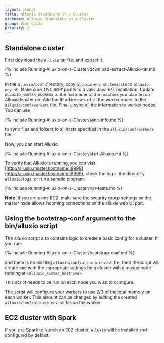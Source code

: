 ```yaml
---
layout: global
title: Alluxio Standalone on a Cluster
nickname: Alluxio Standalone on a Cluster
group: User Guide
priority: 2
---
```


## Standalone cluster

First download the `Alluxio` tar file, and extract it.

{% include Running-Alluxio-on-a-Cluster/download-extract-Alluxio-tar.md %}

In the `alluxio/conf` directory, copy `alluxio-env.sh.template` to `alluxio-env.sh`. Make sure
`JAVA_HOME` points to a valid Java 6/7 installation. Update `ALLUXIO_MASTER_ADDRESS` to the hostname
of the machine you plan to run Alluxio Master on. Add the IP addresses of all the worker nodes to
the `alluxio/conf/workers` file. Finally, sync all the information to worker nodes. You can use

{% include Running-Alluxio-on-a-Cluster/sync-info.md %}

to sync files and folders to all hosts specified in the `alluxio/conf/workers` file.

Now, you can start Alluxio:

{% include Running-Alluxio-on-a-Cluster/start-Alluxio.md %}

To verify that Alluxio is running, you can visit
[http://alluxio.master.hostname:19999](http://alluxio.master.hostname:19999), check the log in the
direcotry `alluxio/logs`, or run a sample program:

{% include Running-Alluxio-on-a-Cluster/run-tests.md %}

**Note**: If you are using EC2, make sure the security group settings on the master node allows
 incoming connections on the alluxio web UI port.

## Using the bootstrap-conf argument to the bin/alluxio script

The alluxio script also contains logic to create a basic config for a cluster. If you run:

{% include Running-Alluxio-on-a-Cluster/bootstrap-conf.md %}

and there is no existing `alluxio/conf/alluxio-env.sh` file, then the script will create one
with the appropriate settings for a cluster with a master node running at `<alluxio_master_hostname>`.

This script needs to be run on each node you wish to configure.

The script will configure your workers to use 2/3 of the total memory on each worker. This amount
can be changed by editing the created `alluxio/conf/alluxio-env.sh` file on the worker.

## EC2 cluster with Spark

If you use Spark to launch an EC2 cluster, `Alluxio` will be installed and configured by default.

